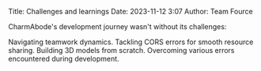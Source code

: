 Title: Challenges and learnings
Date: 2023-11-12 3:07
Author: Team Fource

CharmAbode's development journey wasn't without its challenges:

Navigating teamwork dynamics.
Tackling CORS errors for smooth resource sharing.
Building 3D models from scratch.
Overcoming various errors encountered during development.
